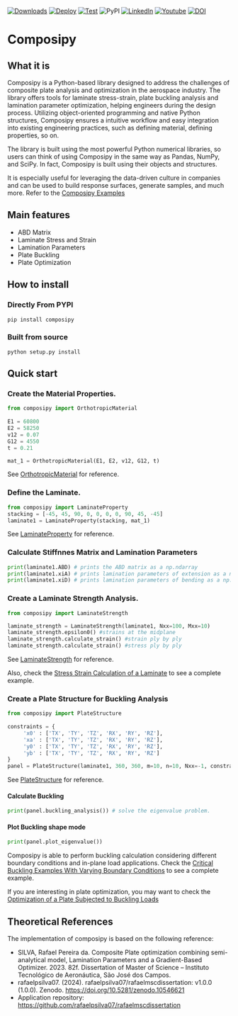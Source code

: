 [![Downloads](https://static.pepy.tech/badge/composipy)](https://pepy.tech/project/composipy)
[![Deploy](https://github.com/rafaelpsilva07/composipy/actions/workflows/python-publish.yml/badge.svg)](https://github.com/rafaelpsilva07/composipy/actions/workflows/python-publish.yml)
[![Test](https://github.com/rafaelpsilva07/composipy/actions/workflows/pytest_test.yml/badge.svg)](https://github.com/rafaelpsilva07/composipy/actions/workflows/pytest_test.yml)
![PyPI](https://img.shields.io/pypi/v/composipy)
[![LinkedIn](https://img.shields.io/badge/LinkedIn-0077B5?style=flat&logo=linkedin&logoColor=white)](https://www.linkedin.com/in/rafael-pereira-da-silva07/)
[![Youtube](https://img.shields.io/badge/YouTube-FF0000?style=for-the-badge&logo=youtube&logoColor=white)](https://www.youtube.com/watch?v=W4foqYR8IL0&t=622s&ab_channel=EngenhariaRefinada)
[![DOI](https://zenodo.org/badge/332543985.svg)](https://zenodo.org/badge/latestdoi/332543985)


# Composipy

## What it is

Composipy is a Python-based library designed to address the challenges of composite plate analysis and optimization in the aerospace industry. The library offers tools for laminate stress-strain, plate buckling analysis and lamination parameter optimization, helping engineers during the design process. Utilizing object-oriented programming and native Python structures, Composipy ensures a intuitive workflow and easy integration into existing engineering practices, such as defining material, defining properties, so on.

The library is built using the most powerful Python numerical libraries, so users can think of using Composipy in the same way as Pandas, NumPy, and SciPy. In fact, Composipy is built using their objects and structures.

It is especially useful for leveraging the data-driven culture in companies and can be used to build response surfaces, generate samples, and much more. Refer to the [Composipy Examples](https://rafaelpsilva07.github.io/composipy/notebooks/index.html)


## Main features
- ABD Matrix
- Laminate Stress and Strain
- Lamination Parameters
- Plate Buckling
- Plate Optimization


## How to install

### Directly From PYPI

```shell
pip install composipy
```

### Built from source

```shell
python setup.py install
```

## Quick start

### Create the Material Properties.

```python
from composipy import OrthotropicMaterial
 
E1 = 60800
E2 = 58250
v12 = 0.07
G12 = 4550
t = 0.21

mat_1 = OrthotropicMaterial(E1, E2, v12, G12, t)
```

See [OrthotropicMaterial](https://rafaelpsilva07.github.io/composipy/reference/classes.html) for reference.


### Define the Laminate.

```python
from composipy import LaminateProperty
stacking = [-45, 45, 90, 0, 0, 0, 0, 90, 45, -45]
laminate1 = LaminateProperty(stacking, mat_1)
```

See [LaminateProperty](https://rafaelpsilva07.github.io/composipy/reference/classes.html#laminateproperty) for reference.

### Calculate Stiffnnes Matrix and Lamination Parameters

```python
print(laminate1.ABD) # prints the ABD matrix as a np.ndarray
print(laminate1.xiA) # prints lamination parameters of extension as a np.ndarray
print(laminate1.xiD) # prints lamination parameters of bending as a np.ndarray
```


### Create a Laminate Strength Analysis.
```python
from composipy import LaminateStrength

laminate_strength = LaminateStrength(laminate1, Nxx=100, Mxx=10)
laminate_strength.epsilon0() #strains at the midplane
laminate_strength.calculate_strain() #strain ply by ply
laminate_strength.calculate_strain() #stress ply by ply
```
See [LaminateStrength](https://rafaelpsilva07.github.io/composipy/reference/classes.html#laminatestrength) for reference.

Also, check the [Stress Strain Calculation of a Laminate](https://rafaelpsilva07.github.io/composipy/notebooks/Stress_strain_of_laminate.html) to see a complete example.

### Create a Plate Structure for Buckling Analysis

```python
from composipy import PlateStructure
 
constraints = {    
     'x0' : ['TX', 'TY', 'TZ', 'RX', 'RY', 'RZ'],
     'xa' : ['TX', 'TY', 'TZ', 'RX', 'RY', 'RZ'],
     'y0' : ['TX', 'TY', 'TZ', 'RX', 'RY', 'RZ'],
     'yb' : ['TX', 'TY', 'TZ', 'RX', 'RY', 'RZ']
}
panel = PlateStructure(laminate1, 360, 360, m=10, n=10, Nxx=-1, constraints=constraints)
```

See [PlateStructure](https://rafaelpsilva07.github.io/composipy/reference/classes.html#platestructure) for reference.


#### Calculate Buckling
```python
print(panel.buckling_analysis()) # solve the eigenvalue problem.
```

#### Plot Buckling shape mode
```python
print(panel.plot_eigenvalue())
```

Composipy is able to perform buckling calculation considering different boundary conditions and in-plane load applications. Check the [Critical Buckling Examples With Varying Boundary Conditions](https://rafaelpsilva07.github.io/composipy/notebooks/Critical_buckling_varying_BCs.html) to see a complete example.


If you are interesting in plate optimization, you may want to check the [Optimization of a Plate Subjected to Buckling Loads](https://rafaelpsilva07.github.io/composipy/notebooks/Optimization_buckling.html)


## Theoretical References

The implementation of composipy is based on the following reference:

- SILVA, Rafael Pereira da. Composite Plate optimization combining semi-analytical model, Lamination Parameters and a Gradient-Based Optimizer. 2023. 82f. Dissertation of Master of Science – Instituto Tecnológico de Aeronáutica, São José dos Campos.
- rafaelpsilva07. (2024). rafaelpsilva07/rafaelmscdissertation: v1.0.0 (1.0.0). Zenodo. https://doi.org/10.5281/zenodo.10546621
- Application repository: https://github.com/rafaelpsilva07/rafaelmscdissertation
